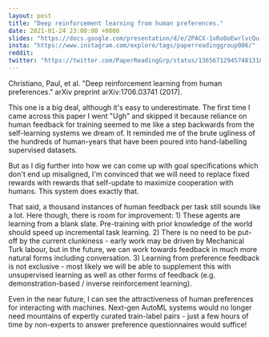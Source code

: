 ```yaml
---
layout: post
title: "Deep reinforcement learning from human preferences."
date: 2021-01-24 23:00:00 +0800
slides: "https://docs.google.com/presentation/d/e/2PACX-1vRo0oEwrlvcQu-lLht7AqWTbyfOs4C_oiA7-iFDVtUlRd3wkcTXAW-_dwoNiP0K41IURU5xo85gkuP0/"
insta: "https://www.instagram.com/explore/tags/paperreadinggroup006/"
reddit:
twitter: "https://twitter.com/PaperReadingGrp/status/1365671294574813189"
---
```


Christiano, Paul, et al. "Deep reinforcement learning from human preferences." arXiv preprint arXiv:1706.03741 (2017).

This one is a big deal, although it's easy to underestimate. The first time I came across this paper I went "Ugh" and skipped it because reliance on human feedback for training seemed to me like a step backwards from the self-learning systems we dream of. It reminded me of the brute ugliness of the hundreds of human-years that have been poured into hand-labelling supervised datasets.

But as I dig further into how we can come up with goal specifications which don't end up misaligned, I'm convinced that we will need to replace fixed rewards with rewards that self-update to maximize cooperation with humans. This system does exactly that.

That said, a thousand instances of human feedback per task still sounds like a lot. Here though, there is room for improvement: 1) These agents are learning from a blank slate. Pre-training with prior knowledge of the world should speed up incremental task learning. 2) There is no need to be put-off by the current clunkiness - early work may be driven by Mechanical Turk labour, but in the future, we can work towards feedback in much more natural forms including conversation. 3) Learning from preference feedback is not exclusive - most likely we will be able to supplement this with unsupervised learning as well as other forms of feedback (e.g. demonstration-based / inverse reinforcement learning).

Even in the near future, I can see the attractiveness of human preferences for interacting with machines. Next-gen AutoML systems would no longer need mountains of expertly curated train-label pairs - just a few hours of time by non-experts to answer preference questionnaires would suffice!